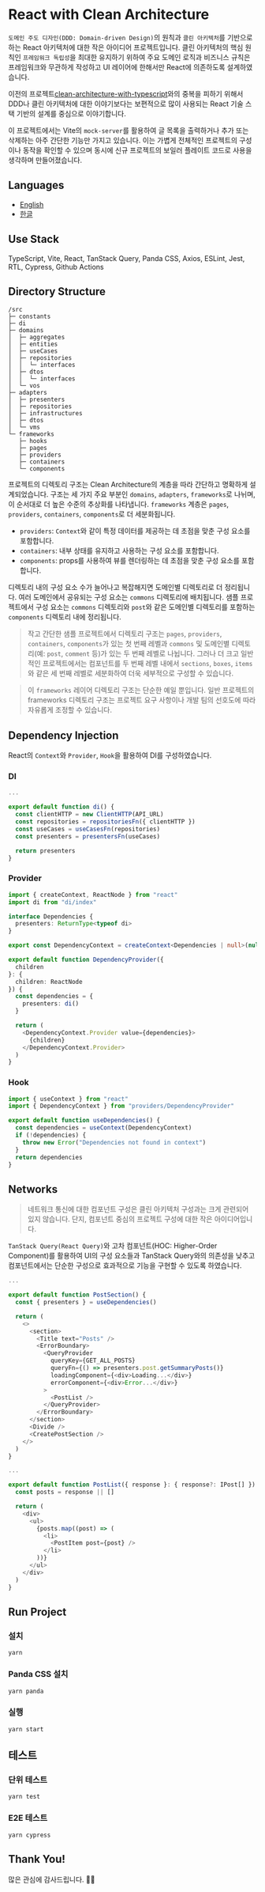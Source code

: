 # React with Clean Architecture

`도메인 주도 디자인(DDD: Domain-driven Design)`의 원칙과 `클린 아키텍처`를 기반으로 하는 React 아키텍처에 대한 작은 아이디어 프로젝트입니다. 클린 아키텍처의 핵심 원칙인 `프레임워크 독립성`을 최대한 유지하기 위하여 주요 도메인 로직과 비즈니스 규칙은 프레임워크와 무관하게 작성하고 UI 레이어에 한해서만 React에 의존하도록 설계하였습니다.

이전의 프로젝트[clean-architecture-with-typescript](https://github.com/falsy/clean-architecture-with-typescript)와의 중복을 피하기 위해서 DDD나 클린 아키텍처에 대한 이야기보다는 보편적으로 많이 사용되는 React 기술 스택 기반의 설계를 중심으로 이야기합니다.

이 프로젝트에서는 Vite의 `mock-server`를 활용하여 글 목록을 출력하거나 추가 또는 삭제하는 아주 간단한 기능만 가지고 있습니다. 이는 가볍게 전체적인 프로젝트의 구성이나 동작을 확인할 수 있으며 동시에 신규 프로젝트의 보일러 플레이트 코드로 사용을 생각하며 만들어졌습니다.

## Languages

- [English](https://github.com/falsy/react-width-clean-architecture)
- [한글](https://github.com/falsy/react-width-clean-architecture/blob/main/README-ko.md)

## Use Stack

TypeScript, Vite, React, TanStack Query, Panda CSS, Axios, ESLint, Jest, RTL, Cypress, Github Actions

## Directory Structure

```
/src
├─ constants
├─ di
├─ domains
│  ├─ aggregates
│  ├─ entities
│  ├─ useCases
│  ├─ repositories
│  │  └─ interfaces
│  ├─ dtos
│  │  └─ interfaces
│  └─ vos
├─ adapters
│  ├─ presenters
│  ├─ repositories
│  ├─ infrastructures
│  ├─ dtos
│  └─ vms
└─ frameworks
   ├─ hooks
   ├─ pages
   ├─ providers
   ├─ containers
   └─ components
```

프로젝트의 디렉토리 구조는 Clean Architecture의 계층을 따라 간단하고 명확하게 설계되었습니다. 구조는 세 가지 주요 부분인 `domains`, `adapters`, `frameworks`로 나뉘며, 이 순서대로 더 높은 수준의 추상화를 나타냅니다. `frameworks` 계층은 `pages`, `providers`, `containers`, `components`로 더 세분화됩니다.

- `providers`: `Context`와 같이 특정 데이터를 제공하는 데 초점을 맞춘 구성 요소를 포함합니다.
- `containers`: 내부 상태를 유지하고 사용하는 구성 요소를 포함합니다.
- `components`: props를 사용하여 뷰를 렌더링하는 데 초점을 맞춘 구성 요소를 포함합니다.

디렉토리 내의 구성 요소 수가 늘어나고 복잡해지면 도메인별 디렉토리로 더 정리됩니다. 여러 도메인에서 공유되는 구성 요소는 `commons` 디렉토리에 배치됩니다. 샘플 프로젝트에서 구성 요소는 `commons` 디렉토리와 `post`와 같은 도메인별 디렉토리를 포함하는 `components` 디렉토리 내에 정리됩니다.

> 작고 간단한 샘플 프로젝트에서 디렉토리 구조는 `pages`, `providers`, `containers`, `components`가 있는 첫 번째 레벨과 `commons` 및 도메인별 디렉토리(예: `post`, `comment` 등)가 있는 두 번째 레벨로 나뉩니다. 그러나 더 크고 일반적인 프로젝트에서는 컴포넌트를 두 번째 레벨 내에서 `sections`, `boxes`, `items`와 같은 세 번째 레벨로 세분화하여 더욱 세부적으로 구성할 수 있습니다.

> 이 `frameworks` 레이어 디렉토리 구조는 단순한 예일 뿐입니다. 일반 프로젝트의 frameworks 디렉토리 구조는 프로젝트 요구 사항이나 개발 팀의 선호도에 따라 자유롭게 조정할 수 있습니다.

## Dependency Injection

React의 `Context`와 `Provider`, `Hook`을 활용하여 DI를 구성하였습니다.

### DI

```ts
...

export default function di() {
  const clientHTTP = new ClientHTTP(API_URL)
  const repositories = repositoriesFn({ clientHTTP })
  const useCases = useCasesFn(repositories)
  const presenters = presentersFn(useCases)

  return presenters
}
```

### Provider

```ts
import { createContext, ReactNode } from "react"
import di from "di/index"

interface Dependencies {
  presenters: ReturnType<typeof di>
}

export const DependencyContext = createContext<Dependencies | null>(null)

export default function DependencyProvider({
  children
}: {
  children: ReactNode
}) {
  const dependencies = {
    presenters: di()
  }

  return (
    <DependencyContext.Provider value={dependencies}>
      {children}
    </DependencyContext.Provider>
  )
}
```

### Hook

```ts
import { useContext } from "react"
import { DependencyContext } from "providers/DependencyProvider"

export default function useDependencies() {
  const dependencies = useContext(DependencyContext)
  if (!dependencies) {
    throw new Error("Dependencies not found in context")
  }
  return dependencies
}
```

## Networks

> 네트워크 통신에 대한 컴포넌트 구성은 클린 아키텍처 구성과는 크게 관련되어 있지 않습니다. 단지, 컴포넌트 중심의 프로젝트 구성에 대한 작은 아이디어입니다.

`TanStack Query(React Query)`와 고차 컴포넌트(HOC: Higher-Order Component)를 활용하여 UI의 구성 요소들과 TanStack Query와의 의존성을 낮추고 컴포넌트에서는 단순한 구성으로 효과적으로 기능을 구현할 수 있도록 하였습니다.

```ts
...

export default function PostSection() {
  const { presenters } = useDependencies()

  return (
    <>
      <section>
        <Title text="Posts" />
        <ErrorBoundary>
          <QueryProvider
            queryKey={GET_ALL_POSTS}
            queryFn={() => presenters.post.getSummaryPosts()}
            loadingComponent={<div>Loading...</div>}
            errorComponent={<div>Error...</div>}
          >
            <PostList />
          </QueryProvider>
        </ErrorBoundary>
      </section>
      <Divide />
      <CreatePostSection />
    </>
  )
}
```

```ts
...

export default function PostList({ response }: { response?: IPost[] }) {
  const posts = response || []

  return (
    <div>
      <ul>
        {posts.map((post) => (
          <li>
            <PostItem post={post} />
          </li>
        ))}
      </ul>
    </div>
  )
}
```

## Run Project

### 설치

```
yarn
```

### Panda CSS 설치

```
yarn panda
```

### 실행

```
yarn start
```

## 테스트

### 단위 테스트

```
yarn test
```

### E2E 테스트

```
yarn cypress
```

## Thank You!

많은 관심에 감사드립니다. 🙇‍♂️
